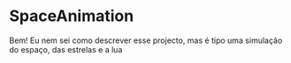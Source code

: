 # SpaceAnimation

Bem! Eu nem sei como descrever esse projecto, mas é tipo uma simulação do espaço, das estrelas e a lua
